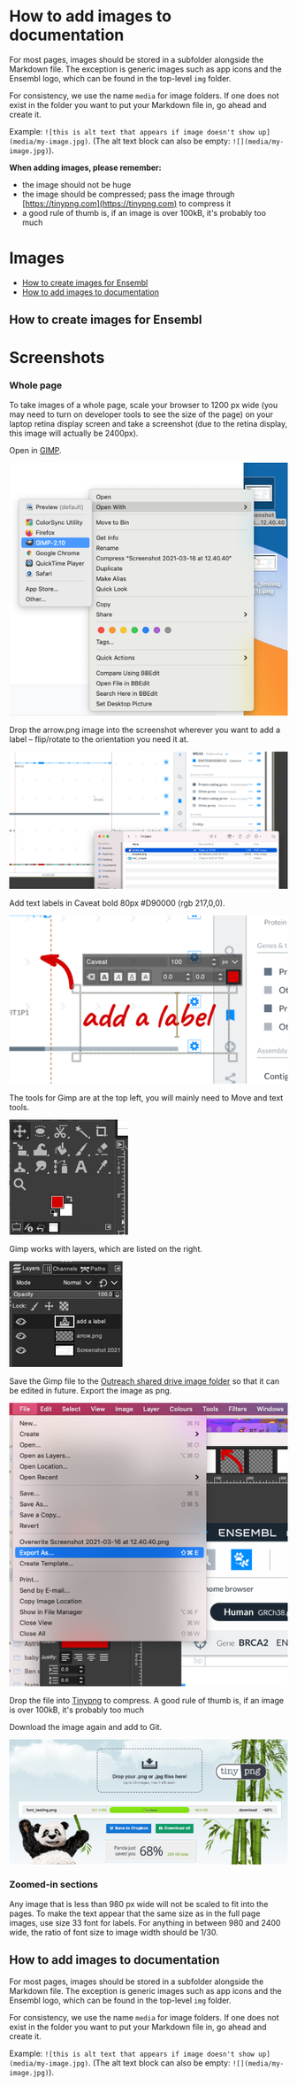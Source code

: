 # How to add images to documentation

For most pages, images should be stored in a subfolder alongside the Markdown file. The exception is generic images such as app icons and the Ensembl logo, which can be found in the top-level `img` folder.

For consistency, we use the name `media` for image folders. If one does not exist in the folder you want to put your Markdown file in, go ahead and create it.

Example: `![this is alt text that appears if image doesn't show up](media/my-image.jpg)`. (The alt text block can also be empty: `![](media/my-image.jpg)`).

**When adding images, please remember:**
- the image should not be huge
- the image should be compressed; pass the image through [https://tinypng.com](https://tinypng.com) to compress it
- a good rule of thumb is, if an image is over 100kB, it's probably too much

# Images

- [How to create images for Ensembl](#how-to-create-images-for-ensembl)
- [How to add images to documentation](#how-to-add-images-to-documentation)

## How to create images for Ensembl

# Screenshots

### Whole page

To take images of a whole page, scale your browser to 1200 px wide (you may need to turn on developer tools to see the size of the page) on your laptop retina display screen and take a screenshot (due to the retina display, this image will actually be 2400px).

Open in [GIMP](https://www.gimp.org/).

![](media/openingimp.png)

Drop the arrow.png image into the screenshot wherever you want to add a label – flip/rotate to the orientation you need it at.

![](media/addarrow.png)

Add text labels in Caveat bold 80px #D90000 (rgb 217,0,0).

![](media/addlabel.png)

The tools for Gimp are at the top left, you will mainly need to Move and text tools.

![](media/tools.png)

Gimp works with layers, which are listed on the right.

![](media/layers.png)

Save the Gimp file to the [Outreach shared drive image folder](https://drive.google.com/drive/folders/1-6m7xzXevV45AiQjeZLLuOQRlAzFgJrF?usp=sharing) so that it can be edited in future. Export the image as png.

![](media/export.png)

Drop the file into [Tinypng](https://tinypng.com/) to compress. A good rule of thumb is, if an image is over 100kB, it's probably too much

Download the image again and add to Git.

![](media/tinypng.png)

### Zoomed-in sections

Any image that is less than 980 px wide will not be scaled to fit into the pages. To make the text appear that the same size as in the full page images, use size 33 font for labels. For anything in between 980 and 2400 wide, the ratio of font size to image width should be 1/30.


## How to add images to documentation

For most pages, images should be stored in a subfolder alongside the Markdown file. The exception is generic images such as app icons and the Ensembl logo, which can be found in the top-level `img` folder.

For consistency, we use the name `media` for image folders. If one does not exist in the folder you want to put your Markdown file in, go ahead and create it.

Example: `![this is alt text that appears if image doesn't show up](media/my-image.jpg)`. (The alt text block can also be empty: `![](media/my-image.jpg)`).